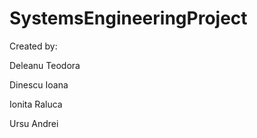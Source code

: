 # SystemsEngineeringProject

Created by:

Deleanu Teodora

Dinescu Ioana

Ionita Raluca

Ursu Andrei
